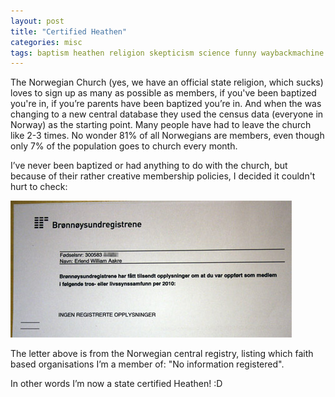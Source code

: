 ```yaml
---
layout: post
title: "Certified Heathen"
categories: misc
tags: baptism heathen religion skepticism science funny waybackmachine
---
```


The Norwegian Church (yes, we have an official state religion, which sucks) loves to sign up as many as possible as members, if you've been baptized you're in, if you’re parents have been baptized you’re in. And when the was changing to a new central database they used the census data (everyone in Norway) as the starting point. Many people have had to leave the church like 2-3 times.  No wonder 81% of all Norwegians are members, even though only 7% of the population goes to church every month.

I’ve never been baptized or had anything to do with the church, but because of their rather creative membership policies, I decided it couldn't hurt to check:

![Certified heathen](/images/2011-certified-heathen.jpg)

The letter above is from the Norwegian central registry, listing which faith based organisations I’m a member of: "No information registered".

In other words I’m now a state certified Heathen! :D

